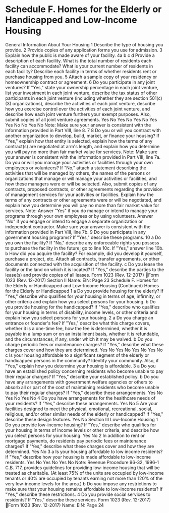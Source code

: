 # Schedule F. Homes for the Elderly or Handicapped and Low-Income Housing

General Information About Your Housing
1
Describe the type of housing you provide.
2
Provide copies of any application forms you use for admission.
3
Explain how the public is made aware of your facility.
4a
b
c
d
Provide a description of each facility.
What is the total number of residents each facility can accommodate?
What is your current number of residents in each facility?
Describe each facility in terms of whether residents rent or purchase housing from you.
5
Attach a sample copy of your residency or homeownership contract or agreement.
6
Do you participate in any joint ventures? If "Yes," state your ownership percentage in each joint venture,
list your investment in each joint venture, describe the tax status of other participants in each joint
venture (including whether they are section 501(c)(3) organizations), describe the activities of each joint
venture, describe how you exercise control over the activities of each joint venture, and describe how
each joint venture furthers your exempt purposes. Also, submit copies of all joint venture agreements.
Yes
No
Yes
No
Yes
No
Yes
Yes
No
No
Yes
No
Note: Make sure your answer is consistent with the information provided in Part VIII, line 8.
7
8
Do you or will you contract with another organization to develop, build, market, or finance your housing?
If "Yes," explain how that entity is selected, explain how the terms of any contract(s) are negotiated at
arm's length, and explain how you determine you will pay no more than fair market value for services.
Note: Make sure your answer is consistent with the information provided in Part VIII, line 7a.
Do you or will you manage your activities or facilities through your own employees or volunteers? If "No,"
attach a statement describing the activities that will be managed by others, the names of the persons or
organizations that manage or will manage your activities or facilities, and how these managers were or
will be selected. Also, submit copies of any contracts, proposed contracts, or other agreements
regarding the provision of management services for your activities or facilities. Explain how the terms of
any contracts or other agreements were or will be negotiated, and explain how you determine you will
pay no more than fair market value for services.
Note: Answer "Yes" if you do manage or intend to manage your programs through your own employees
or by using volunteers. Answer "No" if you engage or intend to engage a separate organization or
independent contractor. Make sure your answer is consistent with the information provided in Part VIII,
line 7b.
9
Do you participate in any government housing programs? If "Yes," describe these programs.
10 a Do you own the facility? If "No," describe any enforceable rights you possess to purchase the facility in
the future; go to line 10c. If "Yes," answer line 10b.
b How did you acquire the facility? For example, did you develop it yourself, purchase a project, etc.
Attach all contracts, transfer agreements, or other documents connected with the acquisition of the
facility.
c Do you lease the facility or the land on which it is located? If "Yes," describe the parties to the lease(s)
and provide copies of all leases.
Form
1023
(Rev. 12-2017)
Form 1023 (Rev. 12-2017)
Section II
Name:
EIN:
Page
23
Schedule F. Homes for the Elderly or Handicapped and Low-Income Housing (Continued)
Homes for the Elderly or Handicapped
1 a Do you provide housing for the elderly? If "Yes," describe who qualifies for your housing in terms of age,
infirmity, or other criteria and explain how you select persons for your housing.
b Do you provide housing for the handicapped? If "Yes," describe who qualifies for your housing in terms
of disability, income levels, or other criteria and explain how you select persons for your housing.
2 a Do you charge an entrance or founder's fee? If "Yes," describe what this charge covers, whether it is a
one-time fee, how the fee is determined, whether it is payable in a lump sum or on an installment basis,
whether it is refundable, and the circumstances, if any, under which it may be waived.
b Do you charge periodic fees or maintenance charges? If "Yes," describe what these charges cover and
how they are determined.
Yes
No
Yes
No
Yes
No
Yes
No
c Is your housing affordable to a significant segment of the elderly or handicapped persons in the
community? Identify your community. Also, if "Yes," explain how you determine your housing is
affordable.
3 a Do you have an established policy concerning residents who become unable to pay their regular
charges? If "Yes," describe your established policy.
b Do you have any arrangements with government welfare agencies or others to absorb all or part of the
cost of maintaining residents who become unable to pay their regular charges? If "Yes," describe these
arrangements.
Yes
No
Yes
No
Yes
No
4
Do you have arrangements for the healthcare needs of your residents? If "Yes," describe these
arrangements.
Yes
No
5
Are your facilities designed to meet the physical, emotional, recreational, social, religious, and/or other
similar needs of the elderly or handicapped? If "Yes," describe these design features.
Yes
No
Section III
Low-Income Housing
1
Do you provide low-income housing? If "Yes," describe who qualifies for your housing in terms of
income levels or other criteria, and describe how you select persons for your housing.
Yes
No
2
In addition to rent or mortgage payments, do residents pay periodic fees or maintenance charges? If
"Yes," describe what these charges cover and how they are determined.
Yes
No
3 a Is your housing affordable to low income residents? If "Yes," describe how your housing is made
affordable to low-income residents.
Yes
No
Yes
No
Yes
No
Note: Revenue Procedure 96-32, 1996-1 C.B. 717, provides guidelines for providing low-income housing
that will be treated as charitable. (At least 75% of the units are occupied by low-income tenants or 40%
are occupied by tenants earning not more than 120% of the very low-income levels for the area.)
b Do you impose any restrictions to make sure that your housing remains affordable to low-income
residents? If "Yes," describe these restrictions.
4
Do you provide social services to residents? If "Yes," describe these services.
Form
1023
(Rev. 12-2017)
Form 1023 (Rev. 12-2017)
Name:
EIN:
Page
24
